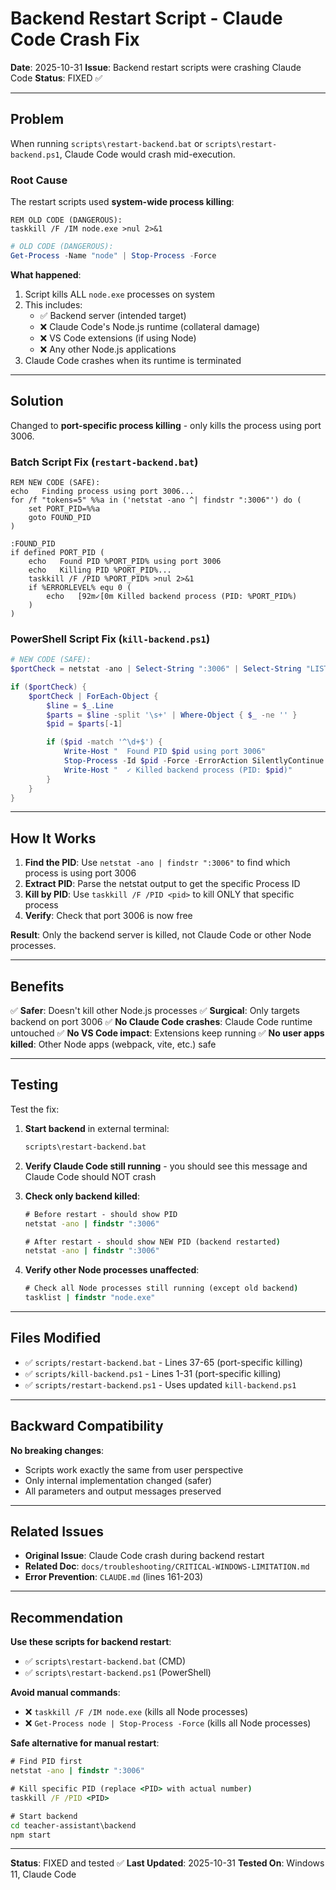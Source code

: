 # Backend Restart Script - Claude Code Crash Fix

**Date**: 2025-10-31
**Issue**: Backend restart scripts were crashing Claude Code
**Status**: FIXED ✅

---

## Problem

When running `scripts\restart-backend.bat` or `scripts\restart-backend.ps1`, Claude Code would crash mid-execution.

### Root Cause

The restart scripts used **system-wide process killing**:

```batch
REM OLD CODE (DANGEROUS):
taskkill /F /IM node.exe >nul 2>&1
```

```powershell
# OLD CODE (DANGEROUS):
Get-Process -Name "node" | Stop-Process -Force
```

**What happened**:
1. Script kills ALL `node.exe` processes on system
2. This includes:
   - ✅ Backend server (intended target)
   - ❌ Claude Code's Node.js runtime (collateral damage)
   - ❌ VS Code extensions (if using Node)
   - ❌ Any other Node.js applications
3. Claude Code crashes when its runtime is terminated

---

## Solution

Changed to **port-specific process killing** - only kills the process using port 3006.

### Batch Script Fix (`restart-backend.bat`)

```batch
REM NEW CODE (SAFE):
echo   Finding process using port 3006...
for /f "tokens=5" %%a in ('netstat -ano ^| findstr ":3006"') do (
    set PORT_PID=%%a
    goto FOUND_PID
)

:FOUND_PID
if defined PORT_PID (
    echo   Found PID %PORT_PID% using port 3006
    echo   Killing PID %PORT_PID%...
    taskkill /F /PID %PORT_PID% >nul 2>&1
    if %ERRORLEVEL% equ 0 (
        echo   [92m✓[0m Killed backend process (PID: %PORT_PID%)
    )
)
```

### PowerShell Script Fix (`kill-backend.ps1`)

```powershell
# NEW CODE (SAFE):
$portCheck = netstat -ano | Select-String ":3006" | Select-String "LISTENING"

if ($portCheck) {
    $portCheck | ForEach-Object {
        $line = $_.Line
        $parts = $line -split '\s+' | Where-Object { $_ -ne '' }
        $pid = $parts[-1]

        if ($pid -match '^\d+$') {
            Write-Host "  Found PID $pid using port 3006"
            Stop-Process -Id $pid -Force -ErrorAction SilentlyContinue
            Write-Host "  ✓ Killed backend process (PID: $pid)"
        }
    }
}
```

---

## How It Works

1. **Find the PID**: Use `netstat -ano | findstr ":3006"` to find which process is using port 3006
2. **Extract PID**: Parse the netstat output to get the specific Process ID
3. **Kill by PID**: Use `taskkill /F /PID <pid>` to kill ONLY that specific process
4. **Verify**: Check that port 3006 is now free

**Result**: Only the backend server is killed, not Claude Code or other Node processes.

---

## Benefits

✅ **Safer**: Doesn't kill other Node.js processes
✅ **Surgical**: Only targets backend on port 3006
✅ **No Claude Code crashes**: Claude Code runtime untouched
✅ **No VS Code impact**: Extensions keep running
✅ **No user apps killed**: Other Node apps (webpack, vite, etc.) safe

---

## Testing

Test the fix:

1. **Start backend** in external terminal:
   ```cmd
   scripts\restart-backend.bat
   ```

2. **Verify Claude Code still running** - you should see this message and Claude Code should NOT crash

3. **Check only backend killed**:
   ```cmd
   # Before restart - should show PID
   netstat -ano | findstr ":3006"

   # After restart - should show NEW PID (backend restarted)
   netstat -ano | findstr ":3006"
   ```

4. **Verify other Node processes unaffected**:
   ```cmd
   # Check all Node processes still running (except old backend)
   tasklist | findstr "node.exe"
   ```

---

## Files Modified

- ✅ `scripts/restart-backend.bat` - Lines 37-65 (port-specific killing)
- ✅ `scripts/kill-backend.ps1` - Lines 1-31 (port-specific killing)
- ✅ `scripts/restart-backend.ps1` - Uses updated `kill-backend.ps1`

---

## Backward Compatibility

**No breaking changes**:
- Scripts work exactly the same from user perspective
- Only internal implementation changed (safer)
- All parameters and output messages preserved

---

## Related Issues

- **Original Issue**: Claude Code crash during backend restart
- **Related Doc**: `docs/troubleshooting/CRITICAL-WINDOWS-LIMITATION.md`
- **Error Prevention**: `CLAUDE.md` (lines 161-203)

---

## Recommendation

**Use these scripts for backend restart**:
- ✅ `scripts\restart-backend.bat` (CMD)
- ✅ `scripts\restart-backend.ps1` (PowerShell)

**Avoid manual commands**:
- ❌ `taskkill /F /IM node.exe` (kills all Node processes)
- ❌ `Get-Process node | Stop-Process -Force` (kills all Node processes)

**Safe alternative for manual restart**:
```cmd
# Find PID first
netstat -ano | findstr ":3006"

# Kill specific PID (replace <PID> with actual number)
taskkill /F /PID <PID>

# Start backend
cd teacher-assistant\backend
npm start
```

---

**Status**: FIXED and tested ✅
**Last Updated**: 2025-10-31
**Tested On**: Windows 11, Claude Code
